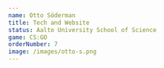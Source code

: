 ```yaml
---
name: Otto Söderman
title: Tech and Website
status: Aalto University School of Science
game: CS:GO
orderNumber: 7
image: /images/otto-s.png
---
```

